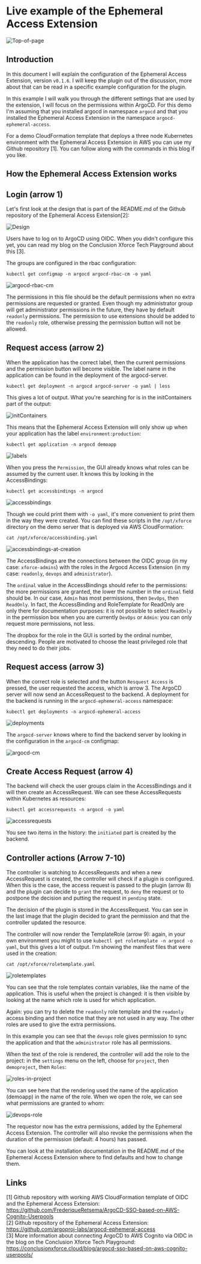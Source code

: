 # Live example of the Ephemeral Access Extension

![Top-of-page](./top-of-page.png)

## Introduction

In this document I will explain the configuration of the Ephemeral Access
Extension, version `v0.1.6`. I will keep the plugin out of the discussion, more
about that can be read in a specific example configuration for the plugin.

In this example I will walk you through the different settings that are used by
the extension, I will focus on the permissions within ArgoCD. For this demo I'm
assuming that you installed argocd in namespace `argocd` and that you installed
the Ephemeral Access Extension in the namespace `argocd-ephemeral-access`.

For a demo CloudFormation template that deploys a three node Kubernetes
environment with the Ephemeral Access Extension in AWS you can use my Github
repository [1]. You can follow along with the commands in this blog if you
like.

## How the Ephemeral Access Extension works

## Login (arrow 1)

Let's first look at the design that is part of the README.md of the Github
repository of the Ephemeral Access Extension[2]:

![Design](https://github.com/argoproj-labs/argocd-ephemeral-access/raw/main/docs/assets/EphemeralAccessExtensionDiagram.png)

Users have to log on to ArgoCD using OIDC. When you didn't configure
this yet, you can read my blog on the Conclusion Xforce Tech Playground about
this [3].

The groups are configured in the rbac configuration:

`kubectl get configmap -n argocd argocd-rbac-cm -o yaml`

![argocd-rbac-cm](./argocd-rbac-cm.png)

The permissions in this file should be the default permissions when no extra
permissions are requested or granted. Even though my administrator group will
get administrator permissions in the future, they have by default `readonly`
permissions. The permission to use extensions should be added to the `readonly`
role, otherwise pressing the permission button will not be allowed.

## Request access (arrow 2)

When the application has the correct label, then the current permissions and
the permission button will become visible. The label name in the application
can be found in the deployment of the argocd-server.

`kubectl get deployment -n argocd argocd-server -o yaml | less`

This gives a lot of output. What you're searching for is in the initContainers
part of the output:

![initContainers](./initContainers-part-of-deployment-argocd-server.png)

This means that the Ephemeral Access Extension will only show up when your
application has the label `environment:production`:

`kubectl get application -n argocd demoapp`

![labels](./demoapp-labels.png)

When you press the `Permission`, the GUI already knows what roles can be
assumed by the current user. It knows this by looking in the AccessBindings:

`kubectl get accessbindings -n argocd`

![accessbindings](./access-bindings.png)

Though we could print them with `-o yaml`, it's more convenient to print them
in the way they were created. You can find these scripts in the `/opt/xforce`
directory on the demo server that is deployed via AWS CloudFormation:

`cat /opt/xforce/accessbinding.yaml`

![accessbindings-at-creation](./accessbindings-at-creation.png)

The AccessBindings are the connections between the OIDC group (in my case:
`xforce-admins`) with the roles in the Argocd Access Extension (in my case:
`readonly`, `devops` and `administrator`).

The `ordinal` value in the AccessBindings should refer to the permissions: the
more permissions are granted, the lower the number in the `ordinal` field
should be. In our case, `Admin` has most permissions, then `DevOps`, then
`ReadOnly`. In fact, the AccessBinding and RoleTemplate for ReadOnly are
only there for documentation purposes: it is not possible to select `ReadOnly`
in the permission box when you are currently `DevOps` or `Admin`: you can
only request more permissions, not less.

The dropbox for the role in the GUI is sorted by the ordinal number,
descending. People are motivated to choose the least privileged role that
they need to do their jobs.

## Request access (arrow 3)

When the correct role is selected and the button `Resquest Access` is
pressed, the user requested the access, which is arrow 3. The ArgoCD server
will now send an AccessRequest to the backend. A deployment for the backend is
running in the `argocd-ephemeral-access` namespace:

`kubectl get deployments -n argocd-ephemeral-access`

![deployments](./deployments.png)

The `argocd-server` knows where to find the backend server by looking in the
configuration in the `argocd-cm` configmap:

![argocd-cm](./argocd-cm.png)

## Create Access Request (arrow 4)

The backend will check the user groups claim in the AccessBindings and it will
then create an AccessRequest. We can see these AccessRequests within Kubernetes
as resources:

`kubectl get accessrequests -n argocd -o yaml`

![accessrequests](./accessrequest.png)

You see two items in the history: the `initiated` part is created by the backend.

## Controller actions (Arrow 7-10)

The controller is watching to AccessRequests and when a new AccessRequest is
created, the controller will check if a plugin is configured. When this is the
case, the access request is passed to the plugin (arrow 8) and the plugin can
decide to `grant` the request, to `deny` the request or to postpone the
decision and putting the request in `pending` state.

The decision of the plugin is stored in the AccessRequest. You can see in the
last image that the plugin decided to grant the permission and that the
controller updated the resource.

The controller will now render the TemplateRole (arrow 9): again, in your own
environment you might to use `kubectl get roletemplate -n argocd -o yaml`, but
this gives a lot of output. I'm showing the manifest files that were used in
the creation:

`cat /opt/xforce/roletemplate.yaml`

![roletemplates](./roletemplate-at-creation.yaml)

You can see that the role templates contain variables, like the name of the
application. This is useful when the project is changed: it is then visible
by looking at the name which role is used for which application.

Again: you can try to delete the `readonly` role template and the `readonly`
access binding and then notice that they are not used in any way. The other
roles are used to give the extra permissions.

In this example you can see that the `devops` role gives permission to sync the
application and that the `administrator` role has all permissions.

When the text of the role is rendered, the controller will add the role to the
project: in the `settings` menu on the left, choose for `project`, then
`demoproject`, then `Roles`:

![roles-in-project](./demoproject-roles.png)

You can see here that the rendering used the name of the application (demoapp)
in the name of the role. When we open the role, we can see what permissions are
granted to whom:

![devops-role](./devops-role.png)

The requestor now has the extra permissions, added by the Ephemeral Access
Extension. The controller will also revoke the permissions when the duration of
the permission (default: 4 hours) has passed.

You can look at the installation documentation in the README.md of the
Ephemeral Access Extension where to find defaults and how to change them.

## Links

[1] Github repository with working AWS CloudFormation template of OIDC and
the Ephemeral Access Extension:
<https://github.com/FrederiqueRetsema/ArgoCD-SSO-based-on-AWS-Cognito-Userpools>  
[2] Github repository of the Ephemeral Access Extension:
<https://github.com/argoproj-labs/argocd-ephemeral-access>  
[3] More information about connecting ArgoCD to AWS Cognito via OIDC in the blog
on the Conclusion Xforce Tech Playground:
<https://conclusionxforce.cloud/blog/argocd-sso-based-on-aws-cognito-userpools/>  
